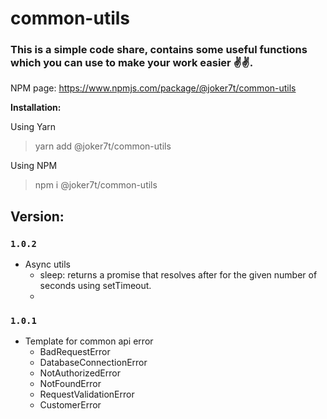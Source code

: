 # common-utils

### This is a simple code share, contains some useful functions which you can use to make your work easier ✌️✌️.

NPM page: https://www.npmjs.com/package/@joker7t/common-utils

**Installation:**

Using Yarn

> yarn add @joker7t/common-utils

Using NPM
>npm i @joker7t/common-utils

## **Version:**

### `1.0.2`
- Async utils
  - sleep: returns a promise that resolves after for the given number of seconds using setTimeout.
  - 

### `1.0.1`
- Template for common api error
  - BadRequestError
  - DatabaseConnectionError
  - NotAuthorizedError
  - NotFoundError
  - RequestValidationError
  - CustomerError

